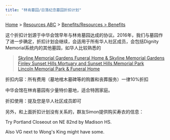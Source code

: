 ```yaml
---
title: "林肯墓园/日落纪念墓园折扣计划"
---
```


[Home](https://pdxchinese.org/) > [Resources ABC](https://pdxchinese.org/resources/) > [Benefits/Resources > Benefits](https://pdxchinese.org/resources/benefits/resources/)


这个折扣计划源于中华会馆早年与林肯墓园达成的协议。2016年，我们与墓园作了进一步确定，折扣计划会继续，会适用于所有华人社区成员，会包括Dignity Memorial系统内的其他墓园，如华人比较熟悉的

> [Skyline Memorial Gardens Funeral Home & Skyline Memorial Gardens](https://www.dignitymemorial.com/funeral-homes/portland-or/skyline-memorial-gardens-funeral-home/2433)  
> [Finley Sunset Hills Mortuary and Sunset Hills Memorial Park](https://www.dignitymemorial.com/funeral-homes/portland-or/finley-sunset-hills-mortuary/9588)  
> [Lincoln Memorial Park & Funeral Home](https://www.dignitymemorial.com/funeral-homes/portland-or/lincoln-memorial-park-funeral-home/4209)  

折扣内容：所有费用（墓地棺木墓碑等的购置和丧葬服务）一律10%折扣

中华会馆在林肯墓园有少量特价墓地，适合特困家庭。

折扣使用：提及您是华人社区成员即可

另外，和上面折扣计划没有关系的，群友Simon提供购买寿衣的信息：

Try Portland Closeout on NE 82nd by Madison HS.

Also VG next to Wong's King might have some.
